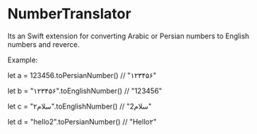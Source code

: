 # NumberTranslator
Its an Swift extension for converting Arabic or Persian numbers to English numbers and reverce.
 
Example:

let a = 123456.toPersianNumber() // "۱۲۳۴۵۶"

let b = "۱۲۳۴۵۶".toEnglishNumber() // "123456"

let c = "سلام۲".toEnglishNumber() // "سلام2"

let d = "hello2".toPersianNumber() // "Hello۲"

